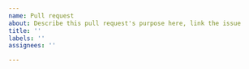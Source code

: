 ```yaml
---
name: Pull request
about: Describe this pull request's purpose here, link the issue
title: ''
labels: ''
assignees: ''

---
```



